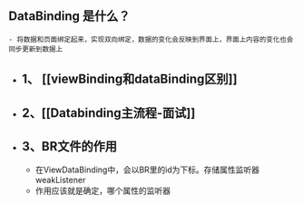 ## DataBinding 是什么？
	- 将数据和页面绑定起来，实现双向绑定，数据的变化会反映到界面上，界面上内容的变化也会同步更新到数据上
- ## 1、 [[viewBinding和dataBinding区别]]
- ## 2、[[Databinding主流程-面试]]
- ## 3、BR文件的作用
	- 在ViewDataBinding中，会以BR里的id为下标。存储属性监听器 weakListener
	- 作用应该就是确定，哪个属性的监听器